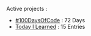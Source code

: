 Active projects :

- [#100DaysOfCode](https://github.com/narze/100daysofcode) : 72 Days
- [Today I Learned](https://github.com/narze/til) : 15 Entries
